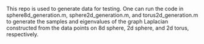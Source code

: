 This repo is used to generate data for testing. One can run the code in sphere8d_generation.m, sphere2d_generation.m, and torus2d_generation.m to generate the samples and eigenvalues of the graph Laplacian constructed from the data points on 8d sphere, 2d sphere, and 2d torus, respectively.


